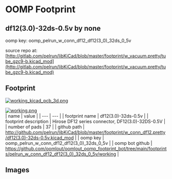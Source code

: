 # OOMP Footprint  
## df12(3.0)-32ds-0.5v  by none  
  
oomp key: oomp_pelrun_w_conn_df12_df12(3_0)_32ds_0_5v  
  
source repo at: [http://gitlab.com/pelrun/libKiCad/blob/master/footprint/w_vacuum.pretty/tube_gzc9-b.kicad_mod](http://gitlab.com/pelrun/libKiCad/blob/master/footprint/w_vacuum.pretty/tube_gzc9-b.kicad_mod)  
## Footprint  
  
[![working_kicad_pcb_3d.png](working_kicad_pcb_3d_600.png)](working_kicad_pcb_3d.png)  
  
[![working.png](working_600.png)](working.png)  
| name | value | 
| --- | --- | 
| footprint name | df12(3.0)-32ds-0.5v | 
| footprint description | Hirose DF12 series connector, DF12(3.0)-32DS-0.5V | 
| number of pads | 37 | 
| github path | http://github.com/pelrun/libKiCad/blob/master/footprint/w_conn_df12.pretty/df12(3.0)-32ds-0.5v.kicad_mod | 
| oomp key | oomp_pelrun_w_conn_df12_df12(3_0)_32ds_0_5v | 
| oomp bot github | https://github.com/oomlout/oomlout_oomp_footprint_bot/tree/main/footprints/pelrun_w_conn_df12_df12(3_0)_32ds_0_5v/working | 
## Images  
